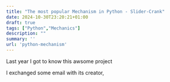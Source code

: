 ```yaml
---
title: "The most popular Mechanism in Python - Slider-Crank"
date: 2024-10-30T23:20:21+01:00
draft: true
tags: ["Python","Mechanics"]
description: ""
summary: ''
url: 'python-mechanism'
---
```


Last year I got to know this awsome project

I exchanged some email with its creator, 